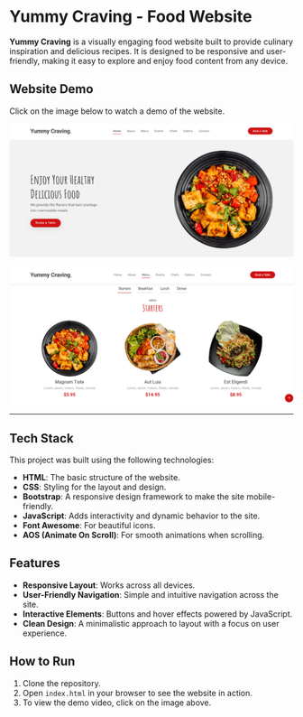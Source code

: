 # Yummy Craving - Food Website

**Yummy Craving** is a visually engaging food website built to provide culinary inspiration and delicious recipes. It is designed to be responsive and user-friendly, making it easy to explore and enjoy food content from any device.

## Website Demo

Click on the image below to watch a demo of the website.

[![Watch the Demo](assets/first.png)](assets/firstpage.mp4)

[![Watch the Demo](assets/second.png)](assets/lastpage.mp4)

---

## Tech Stack

This project was built using the following technologies:

- **HTML**: The basic structure of the website.
- **CSS**: Styling for the layout and design.
- **Bootstrap**: A responsive design framework to make the site mobile-friendly.
- **JavaScript**: Adds interactivity and dynamic behavior to the site.
- **Font Awesome**: For beautiful icons.
- **AOS (Animate On Scroll)**: For smooth animations when scrolling.

## Features

- **Responsive Layout**: Works across all devices.
- **User-Friendly Navigation**: Simple and intuitive navigation across the site.
- **Interactive Elements**: Buttons and hover effects powered by JavaScript.
- **Clean Design**: A minimalistic approach to layout with a focus on user experience.

## How to Run

1. Clone the repository.
2. Open `index.html` in your browser to see the website in action.
3. To view the demo video, click on the image above.

